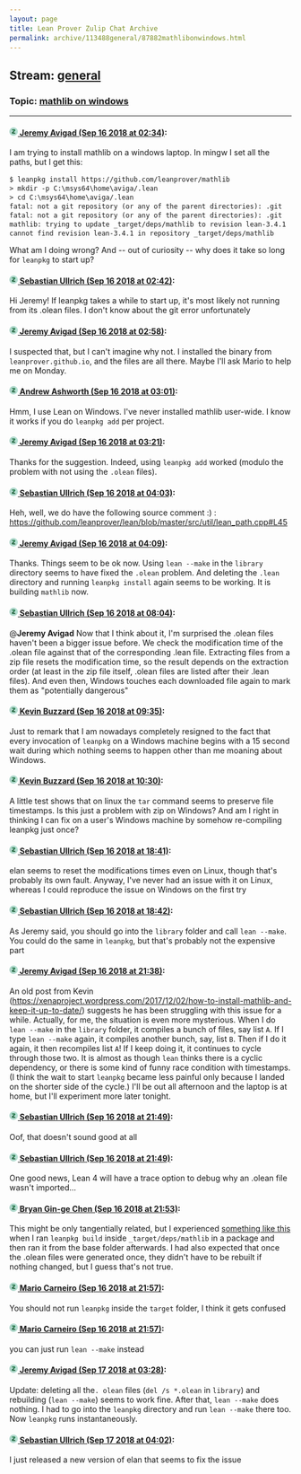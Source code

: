 ```yaml
---
layout: page
title: Lean Prover Zulip Chat Archive 
permalink: archive/113488general/87882mathlibonwindows.html
---
```


## Stream: [general](index.html)
### Topic: [mathlib on windows](87882mathlibonwindows.html)

---

#### [![Click to go to Zulip](../../assets/img/zulip2.png) Jeremy Avigad (Sep 16 2018 at 02:34)](https://leanprover.zulipchat.com/#narrow/stream/113488-general/topic/mathlib%20on%20windows/near/134031931):
I am trying to install mathlib on a windows laptop. In mingw I set all the paths, but I get this:
```
$ leanpkg install https://github.com/leanprover/mathlib
> mkdir -p C:\msys64\home\aviga/.lean
> cd C:\msys64\home\aviga/.lean
fatal: not a git repository (or any of the parent directories): .git
fatal: not a git repository (or any of the parent directories): .git
mathlib: trying to update _target/deps/mathlib to revision lean-3.4.1
cannot find revision lean-3.4.1 in repository _target/deps/mathlib
```
What am I doing wrong?  And -- out of curiosity -- why does it take so long for `leanpkg` to start up?

#### [![Click to go to Zulip](../../assets/img/zulip2.png) Sebastian Ullrich (Sep 16 2018 at 02:42)](https://leanprover.zulipchat.com/#narrow/stream/113488-general/topic/mathlib%20on%20windows/near/134032148):
Hi Jeremy! If leanpkg takes a while to start up, it's most likely not running from its .olean files. I don't know about the git error unfortunately

#### [![Click to go to Zulip](../../assets/img/zulip2.png) Jeremy Avigad (Sep 16 2018 at 02:58)](https://leanprover.zulipchat.com/#narrow/stream/113488-general/topic/mathlib%20on%20windows/near/134032556):
I suspected that, but I can't imagine why not. I installed the binary from `leanprover.github.io`, and the files are all there.
Maybe I'll ask Mario to help me on Monday.

#### [![Click to go to Zulip](../../assets/img/zulip2.png) Andrew Ashworth (Sep 16 2018 at 03:01)](https://leanprover.zulipchat.com/#narrow/stream/113488-general/topic/mathlib%20on%20windows/near/134032624):
Hmm, I use Lean on Windows.  I've never installed mathlib user-wide. I know it works if you do `leanpkg add` per project.

#### [![Click to go to Zulip](../../assets/img/zulip2.png) Jeremy Avigad (Sep 16 2018 at 03:21)](https://leanprover.zulipchat.com/#narrow/stream/113488-general/topic/mathlib%20on%20windows/near/134033297):
Thanks for the suggestion. Indeed, using `leanpkg add` worked (modulo the problem with not using the `.olean` files).

#### [![Click to go to Zulip](../../assets/img/zulip2.png) Sebastian Ullrich (Sep 16 2018 at 04:03)](https://leanprover.zulipchat.com/#narrow/stream/113488-general/topic/mathlib%20on%20windows/near/134034346):
Heh, well, we do have the following source comment :) : https://github.com/leanprover/lean/blob/master/src/util/lean_path.cpp#L45

#### [![Click to go to Zulip](../../assets/img/zulip2.png) Jeremy Avigad (Sep 16 2018 at 04:09)](https://leanprover.zulipchat.com/#narrow/stream/113488-general/topic/mathlib%20on%20windows/near/134034502):
Thanks. Things seem to be ok now. Using `lean --make` in the `library` directory seems to have fixed the `.olean` problem. And deleting the `.lean` directory and running `leanpkg install` again seems to be working. It is building `mathlib` now.

#### [![Click to go to Zulip](../../assets/img/zulip2.png) Sebastian Ullrich (Sep 16 2018 at 08:04)](https://leanprover.zulipchat.com/#narrow/stream/113488-general/topic/mathlib%20on%20windows/near/134041464):
@**Jeremy Avigad** Now that I think about it, I'm surprised the .olean files haven't been a bigger issue before. We check the modification time of the .olean file against that of the corresponding .lean file. Extracting files from a zip file resets the modification time, so the result depends on the extraction order (at least in the zip file itself, .olean files are listed after their .lean files). And even then, Windows touches each downloaded file again to mark them as "potentially dangerous"

#### [![Click to go to Zulip](../../assets/img/zulip2.png) Kevin Buzzard (Sep 16 2018 at 09:35)](https://leanprover.zulipchat.com/#narrow/stream/113488-general/topic/mathlib%20on%20windows/near/134044339):
Just to remark that I am nowadays completely resigned to the fact that every invocation of `leanpkg` on a Windows machine begins with a 15 second wait during which nothing seems to happen other than me moaning about Windows.

#### [![Click to go to Zulip](../../assets/img/zulip2.png) Kevin Buzzard (Sep 16 2018 at 10:30)](https://leanprover.zulipchat.com/#narrow/stream/113488-general/topic/mathlib%20on%20windows/near/134045713):
A little test shows that on linux the `tar` command seems to preserve file timestamps. Is this just a problem with zip on Windows? And am I right in thinking I can fix on a user's Windows machine by somehow re-compiling leanpkg just once?

#### [![Click to go to Zulip](../../assets/img/zulip2.png) Sebastian Ullrich (Sep 16 2018 at 18:41)](https://leanprover.zulipchat.com/#narrow/stream/113488-general/topic/mathlib%20on%20windows/near/134060613):
elan seems to reset the modifications times even on Linux, though that's probably its own fault. Anyway, I've never had an issue with it on Linux, whereas I could reproduce the issue on Windows on the first try

#### [![Click to go to Zulip](../../assets/img/zulip2.png) Sebastian Ullrich (Sep 16 2018 at 18:42)](https://leanprover.zulipchat.com/#narrow/stream/113488-general/topic/mathlib%20on%20windows/near/134060655):
As Jeremy said, you should go into the `library` folder and call `lean --make`. You could do the same in `leanpkg`, but that's probably not the expensive part

#### [![Click to go to Zulip](../../assets/img/zulip2.png) Jeremy Avigad (Sep 16 2018 at 21:38)](https://leanprover.zulipchat.com/#narrow/stream/113488-general/topic/mathlib%20on%20windows/near/134065460):
An old post from Kevin (https://xenaproject.wordpress.com/2017/12/02/how-to-install-mathlib-and-keep-it-up-to-date/) suggests he has been struggling with this issue for a while. 
Actually, for me, the situation is even more mysterious. When I do `lean --make` in the `library` folder, it compiles a bunch of files, say list `A`. If I type `lean --make` again, it compiles another bunch, say, list `B`. Then if I do it again, it then recompiles list `A`! If I keep doing it,  it continues to cycle through those two. It is almost as though `lean` thinks there is a cyclic dependency, or there is some kind of funny race condition with timestamps. (I think the wait to start `leanpkg` became less painful only because I landed on the shorter side of the cycle.)
I'll be out all afternoon and the laptop is at home, but I'll experiment more later tonight.

#### [![Click to go to Zulip](../../assets/img/zulip2.png) Sebastian Ullrich (Sep 16 2018 at 21:49)](https://leanprover.zulipchat.com/#narrow/stream/113488-general/topic/mathlib%20on%20windows/near/134065730):
Oof, that doesn't sound good at all

#### [![Click to go to Zulip](../../assets/img/zulip2.png) Sebastian Ullrich (Sep 16 2018 at 21:49)](https://leanprover.zulipchat.com/#narrow/stream/113488-general/topic/mathlib%20on%20windows/near/134065734):
One good news, Lean 4 will have a trace option to debug why an .olean file wasn't imported...

#### [![Click to go to Zulip](../../assets/img/zulip2.png) Bryan Gin-ge Chen (Sep 16 2018 at 21:53)](https://leanprover.zulipchat.com/#narrow/stream/113488-general/topic/mathlib%20on%20windows/near/134065838):
This might be only tangentially related, but I experienced [something like this](https://github.com/leanprover/mathlib/issues/308) when I ran `leanpkg build` inside `_target/deps/mathlib` in a package and then ran it from the base folder afterwards. I had also expected that once the .olean files were generated once, they didn't have to be rebuilt if nothing changed, but I guess that's not true.

#### [![Click to go to Zulip](../../assets/img/zulip2.png) Mario Carneiro (Sep 16 2018 at 21:57)](https://leanprover.zulipchat.com/#narrow/stream/113488-general/topic/mathlib%20on%20windows/near/134065939):
You should not run `leanpkg` inside the `target` folder, I think it gets confused

#### [![Click to go to Zulip](../../assets/img/zulip2.png) Mario Carneiro (Sep 16 2018 at 21:57)](https://leanprover.zulipchat.com/#narrow/stream/113488-general/topic/mathlib%20on%20windows/near/134065945):
you can just run `lean --make` instead

#### [![Click to go to Zulip](../../assets/img/zulip2.png) Jeremy Avigad (Sep 17 2018 at 03:28)](https://leanprover.zulipchat.com/#narrow/stream/113488-general/topic/mathlib%20on%20windows/near/134074893):
Update: deleting all the`. olean` files (`del /s *.olean` in `library`) and rebuilding (`lean --make`) seems to work fine. After that, `lean --make` does nothing. I had to go into the `leanpkg` directory and run `lean --make` there too. Now `leanpkg` runs instantaneously.

#### [![Click to go to Zulip](../../assets/img/zulip2.png) Sebastian Ullrich (Sep 17 2018 at 04:02)](https://leanprover.zulipchat.com/#narrow/stream/113488-general/topic/mathlib%20on%20windows/near/134075802):
I just released a new version of elan that seems to fix the issue

